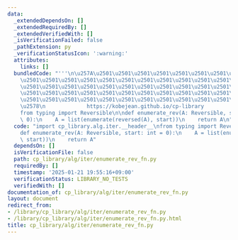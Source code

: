 ```yaml
---
data:
  _extendedDependsOn: []
  _extendedRequiredBy: []
  _extendedVerifiedWith: []
  _isVerificationFailed: false
  _pathExtension: py
  _verificationStatusIcon: ':warning:'
  attributes:
    links: []
  bundledCode: "'''\n\u257A\u2501\u2501\u2501\u2501\u2501\u2501\u2501\u2501\u2501\u2501\
    \u2501\u2501\u2501\u2501\u2501\u2501\u2501\u2501\u2501\u2501\u2501\u2501\u2501\
    \u2501\u2501\u2501\u2501\u2501\u2501\u2501\u2501\u2501\u2501\u2501\u2501\u2501\
    \u2501\u2501\u2501\u2501\u2501\u2501\u2501\u2501\u2501\u2501\u2501\u2501\u2501\
    \u2501\u2501\u2501\u2501\u2501\u2501\u2501\u2501\u2501\u2501\u2501\u2501\u2501\
    \u2578\n             https://kobejean.github.io/cp-library               \n'''\n\
    from typing import Reversible\n\ndef enumerate_rev(A: Reversible, start: int =\
    \ 0):\n    A = list(enumerate(reversed(A), start))\n    return A\n"
  code: "import cp_library.alg.iter.__header__\nfrom typing import Reversible\n\n\
    def enumerate_rev(A: Reversible, start: int = 0):\n    A = list(enumerate(reversed(A),\
    \ start))\n    return A"
  dependsOn: []
  isVerificationFile: false
  path: cp_library/alg/iter/enumerate_rev_fn.py
  requiredBy: []
  timestamp: '2025-01-21 19:55:16+09:00'
  verificationStatus: LIBRARY_NO_TESTS
  verifiedWith: []
documentation_of: cp_library/alg/iter/enumerate_rev_fn.py
layout: document
redirect_from:
- /library/cp_library/alg/iter/enumerate_rev_fn.py
- /library/cp_library/alg/iter/enumerate_rev_fn.py.html
title: cp_library/alg/iter/enumerate_rev_fn.py
---
```

